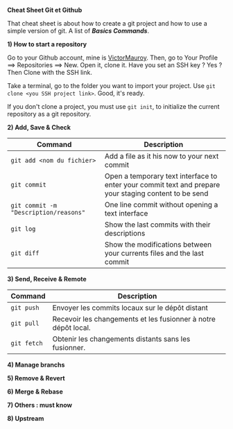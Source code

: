 **Cheat Sheet Git et Github**

That cheat sheet is about how to create a git project and how to use a simple version of git.
A list of ***Basics Commands***.

**1) How to start a repository**

Go to your Github account, mine is [VictorMauroy](https://github.com/VictorMauroy).
Then, go to Your Profile ==> Repositories ==> New.
Open it, clone it. Have you set an SSH key ? Yes ? Then Clone with the SSH link.

Take a terminal, go to the folder you want to import your project.
Use `git clone <you SSH project link>`.
Good, it's ready.

If you don't clone a project, you must use `git init`, to initialize the current repository as a git repository.

**2) Add, Save & Check**

| Command | Description |
| --- | --- |
| `git add <nom du fichier>` | Add a file as it his now to your next commit |
|`git commit`| Open a temporary text interface to enter your commit text and prepare your staging content to be send |
|`git commit -m "Description/reasons"`| One line commit without opening a text interface|
|`git log`|Show the last commits with their descriptions|
|`git diff`|Show the modifications between your currents files and the last commit|

**3) Send, Receive & Remote**

| Command | Description |
| --- | --- |
| `git push` | Envoyer les commits locaux sur le dépôt distant|
| `git pull` | Recevoir les changements et les fusionner à notre dépôt local. |
| `git fetch` | Obtenir les changements distants sans les fusionner. |

**4) Manage branchs**

**5) Remove & Revert**

**6) Merge & Rebase**

**7) Others : must know**

**8) Upstream**